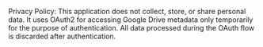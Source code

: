 Privacy Policy:
This application does not collect, store, or share personal data. It uses OAuth2 for accessing Google Drive metadata only temporarily for the purpose of authentication. All data processed during the OAuth flow is discarded after authentication.
